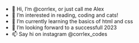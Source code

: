 - 👋 Hi, I’m @corrlex, or just call me Alex
- 👀 I’m interested in reading, coding and cats!
- 🌱 I’m currently learning the basics of html and css
- 💞️ I’m looking forward to a successfull 2023
- 📫 Say hi on instagram @corrlex_codes
